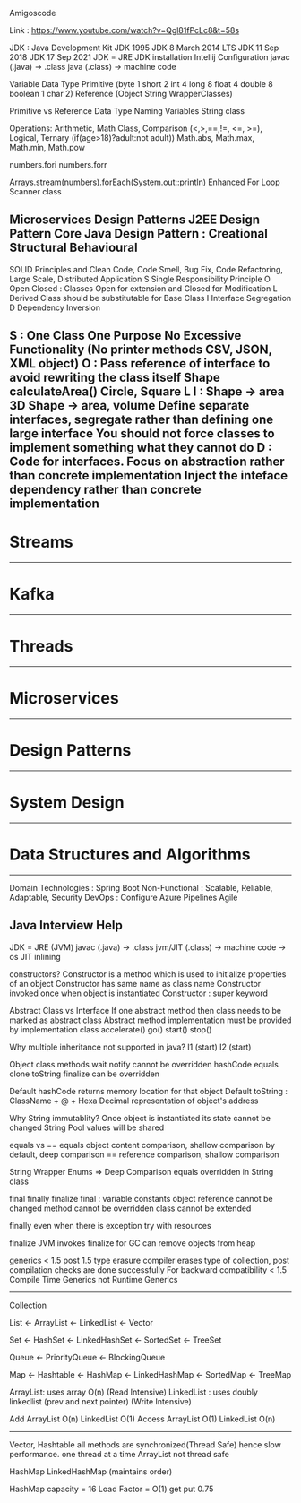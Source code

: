 Amigoscode

Link :
https://www.youtube.com/watch?v=Qgl81fPcLc8&t=58s

JDK : Java Development Kit
JDK 1995
JDK 8 March 2014 LTS
JDK 11 Sep 2018
JDK 17 Sep 2021
JDK = JRE
JDK installation
Intellij Configuration
javac (.java) -> .class
java (.class) -> machine code

Variable Data Type 
Primitive (byte 1 short 2 int 4 long 8 float 4 double 8 boolean 1 char 2)
Reference (Object String WrapperClasses)

Primitive vs Reference Data Type
Naming Variables
String class

Operations:
Arithmetic, Math Class, Comparison (<,>,==,!=, <=, >=), Logical, Ternary (if(age>18)?adult:not adult))
Math.abs, Math.max, Math.min, Math.pow

numbers.fori
numbers.forr

Arrays.stream(numbers).forEach(System.out::println)
Enhanced For Loop
Scanner class

Microservices Design Patterns
J2EE Design Pattern
Core Java Design Pattern : Creational Structural Behavioural
--------------------------------------------------
SOLID Principles and Clean Code, Code Smell, Bug Fix, Code Refactoring,
Large Scale, Distributed Application
S Single Responsibility Principle
O Open Closed : Classes Open for extension and Closed for Modification
L Derived Class should be substitutable for Base Class
I Interface Segregation
D Dependency Inversion

S : One Class One Purpose No Excessive Functionality (No printer methods CSV, JSON, XML object)
O : Pass reference of interface to avoid rewriting the class itself
Shape
calculateArea()
Circle, Square
L
I : 
Shape -> area
3D Shape -> area, volume
Define separate interfaces, segregate rather than defining one large interface
You should not force classes to implement something what they cannot do
D : Code for interfaces. Focus on abstraction rather than concrete implementation
Inject the inteface dependency rather than concrete implementation
--------------------------------------------------
# Streams
--------------------------------------------------
# Kafka

--------------------------------------------------
# Threads
--------------------------------------------------
# Microservices
--------------------------------------------------
# Design Patterns
--------------------------------------------------
# System Design
--------------------------------------------------
# Data Structures and Algorithms
--------------------------------------------------

Domain
Technologies : Spring Boot
Non-Functional : Scalable, Reliable, Adaptable, Security
DevOps : Configure Azure Pipelines
Agile

Java Interview Help
--------------------------------------------------
JDK = JRE (JVM)
javac (.java) -> .class
jvm/JIT (.class) -> machine code -> os
JIT inlining

constructors?
Constructor is a method which is used to initialize properties of an object
Constructor has same name as class name
Constructor invoked once when object is instantiated
Constructor : super keyword 

Abstract Class vs Interface
If one abstract method then class needs to be marked as abstract class
Abstract method implementation must be provided by implementation class
accelerate() go() start() stop()

Why multiple inheritance not supported in java?
I1 (start) 
I2 (start)

Object class methods
wait notify cannot be overridden
hashCode equals clone toString finalize can be overridden

Default hashCode returns memory location for that object
Default toString : ClassName + @ + Hexa Decimal representation of object's address

Why String immutablity?
Once object is instantiated its state cannot be changed
String Pool values will be shared

equals vs ==
equals object content comparison, shallow comparison by default, deep comparison
== reference comparison, shallow comparison

String Wrapper Enums => Deep Comparison
equals overridden in String class

final finally finalize
final : variable constants
object reference cannot be changed
method cannot be overridden
class cannot be extended

finally
even when there is exception
try with resources

finalize
JVM invokes finalize for GC can remove objects from heap

generics
< 1.5
post 1.5
type erasure
compiler erases type of collection, post compilation checks are done successfully
For backward compatibility < 1.5
Compile Time Generics not Runtime Generics

--------------------------------------------------
Collection

List <- ArrayList
     <- LinkedList
     <- Vector

Set <- HashSet <- LinkedHashSet
    <- SortedSet <- TreeSet

Queue <- PriorityQueue
      <- BlockingQueue

Map <- Hashtable
    <- HashMap <- LinkedHashMap
    <- SortedMap <- TreeMap

ArrayList: uses array O(n) (Read Intensive)
LinkedList : uses doubly linkedlist (prev and next pointer) (Write Intensive)

Add     ArrayList O(n)  LinkedList O(1)
Access  ArrayList O(1)  LinkedList O(n)

--------------------------------------------------
Vector, Hashtable all methods are synchronized(Thread Safe) hence slow performance. one thread at a time
ArrayList not thread safe

HashMap
LinkedHashMap (maintains order)

HashMap capacity = 16
Load Factor = O(1) get put 0.75


